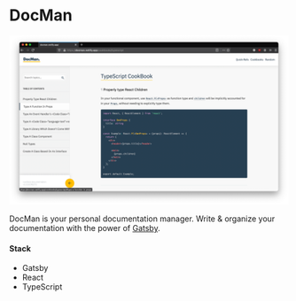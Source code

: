 DocMan
======

![](./.preview/dcm-01.png)

DocMan is your personal documentation manager. Write & organize your documentation with the power of [Gatsby](https://www.gatsbyjs.com/).

#### Stack

- Gatsby
- React
- TypeScript
